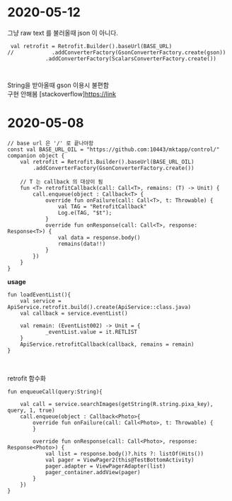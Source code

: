 2020-05-12
=
그냥 raw text 를 불러올때 json 이 아니다.
```
 val retrofit = Retrofit.Builder().baseUrl(BASE_URL)
//            .addConverterFactory(GsonConverterFactory.create(gson))
            .addConverterFactory(ScalarsConverterFactory.create())



```

String을 받아올때
gson 이용시 불편함
<br>구현 안해봄
[stackoverflow][https://link](https://stackoverflow.com/questions/39918814/use-jsonreader-setlenienttrue-to-accept-malformed-json-at-line-1-column-1-path)


2020-05-08
===

```
// base url 은 '/' 로 끝나야함
const val BASE_URL_OIL = "https://github.com:10443/mktapp/control/"
companion object {
    val retrofit = Retrofit.Builder().baseUrl(BASE_URL_OIL)
        .addConverterFactory(GsonConverterFactory.create())

    // T 는 callback 의 대상이 됨
    fun <T> retrofitCallback(call: Call<T>, remains: (T) -> Unit) {
        call.enqueue(object : Callback<T> {
            override fun onFailure(call: Call<T>, t: Throwable) {
                val TAG = "RetrofitCallback"
                Log.e(TAG, "$t");
            }
            override fun onResponse(call: Call<T>, response: Response<T>) {
                val data = response.body()
                remains(data!!)
            }
        })
    }
}
```
  **usage**
```
fun loadEventList(){
    val service = ApiService.retrofit.build().create(ApiService::class.java)
    val callback = service.eventList()

    val remain: (EventList002) -> Unit = {
            _eventList.value = it.RETLIST
    }
    ApiService.retrofitCallback(callback, remains = remain)
}
```
<br>

retrofit
함수화
```
fun enqueueCall(query:String){
    
    val call = service.searchImages(getString(R.string.pixa_key), query, 1, true)
    call.enqueue(object : Callback<Photo>{
        override fun onFailure(call: Call<Photo>, t: Throwable) {
        }

        override fun onResponse(call: Call<Photo>, response: Response<Photo>) {
            val list = response.body()?.hits ?: listOf(Hits())
            val pager = ViewPager2(this@TestBottomActivity)
            pager.adapter = ViewPagerAdapter(list)
            pager_container.addView(pager)
        }
    })
}
```